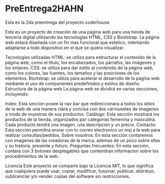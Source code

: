 # PreEntrega2HAHN
Esta es la 2da preentrega del proyecto coderhouse

Este es un proyecto de creación de una página web para una tienda de lencería digital utilizando las tecnologías HTML, CSS y Bootstrap.
La página web estará diseñada con un fin mas funcional que estetico, intentando adaptarse a todo dispositivo en el que se quiera visualizar.

Tecnologías utilizadas
HTML: se utiliza para estructurar el contenido de la página web, como el título, los encabezados, los párrafos, las imágenes y los enlaces.
CSS: se utiliza para dar estilo al contenido de la página web, como los colores, las fuentes, los tamaños y las posiciones de los elementos.
Bootstrap: se utiliza para acelerar el desarrollo de la página web mediante el uso de componentes predefinidos y estilos de diseño.
Estructura de la página web
La página web se dividirá en varias secciones, incluyendo:

Index: Esta seccion posee la nav bar que redireccionara a todos los sitios de la web de una manera clara y concisa con dos carrouseles de imagenes a modo de muestras de sus productos.
Catálogo: Esta sección mostrará los productos de la tienda, organizados por categorías femenina y masculina. Cada producto tendrá una imagen, una descripción y un precio.
Contacto: Esta sección permitira enviar con tu correo electronico un msj a la web para realizar consultas/pedidos.
Sobre nosotros: En esta sección contaremos con imagenes de las creadoras de la marca, ademas de un poco sobre ellas y su historia, presente y futuro.
Preguntas frecuentes: En esta seccion, contara con 3 botones desplegables que contendran informacion sobre los procedimientos de la web.

Licencia
Este proyecto se comparte bajo la Licencia MIT, lo que significa que cualquiera puede usar, copiar, modificar, fusionar, publicar, distribuir,
sublicenciar y/o vender copias del software sin restricciones.
